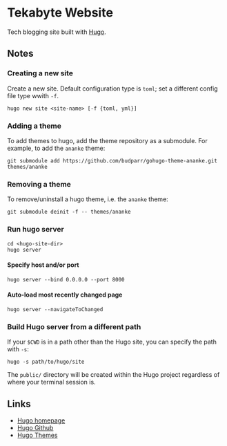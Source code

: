 # Tekabyte Website

Tech blogging site built with [Hugo](https://gohugo.io).

## Notes

### Creating a new site

Create a new site. Default configuration type is `toml`; set a different config file type wwith `-f`.

```shell
hugo new site <site-name> [-f {toml, yml}]
```

### Adding a theme

To add themes to hugo, add the theme repository as a submodule. For example, to add the `ananke` theme:

```shell
git submodule add https://github.com/budparr/gohugo-theme-ananke.git themes/ananke
```

### Removing a theme

To remove/uninstall a hugo theme, i.e. the `ananke` theme:

```shell
git submodule deinit -f -- themes/ananke
```

### Run hugo server

```shell
cd <hugo-site-dir>
hugo server
```

#### Specify host and/or port

```shell
hugo server --bind 0.0.0.0 --port 8000
```

#### Auto-load most recently changed page

```shell
hugo server --navigateToChanged
```

### Build Hugo server from a different path

If your `$CWD` is in a path other than the Hugo site, you can specify the path with `-s`:

```shell
hugo -s path/to/hugo/site
```

The `public/` directory will be created within the Hugo project regardless of where your terminal session is.

## Links

- [Hugo homepage](https://gohugo.io)
- [Hugo Github](https://github.com/gohugoio/hugo)
- [Hugo Themes](https://themes.gohugo.io)
